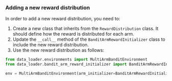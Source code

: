 ### Adding a new reward distribution
In order to add a new reward distribution, you need to:
1. Create a new class that inherits from the `RewardDistribution` class. It should define how the reward is distributed for each arm.
2. Update the `__call__` method of the `BanditArmRewardInitializer` class to include the new reward distribution.
3. Use the new reward distribution as follows:
```python
from data_loader.environments import MultiArmBanditEnvironment
from data_loader.bandit_arm_reward_initializer import BanditArmRewardInitializer

env = MultiArmBanditEnvironment(arm_initializer=BanditArmRewardInitializer('new-distribution'))
```